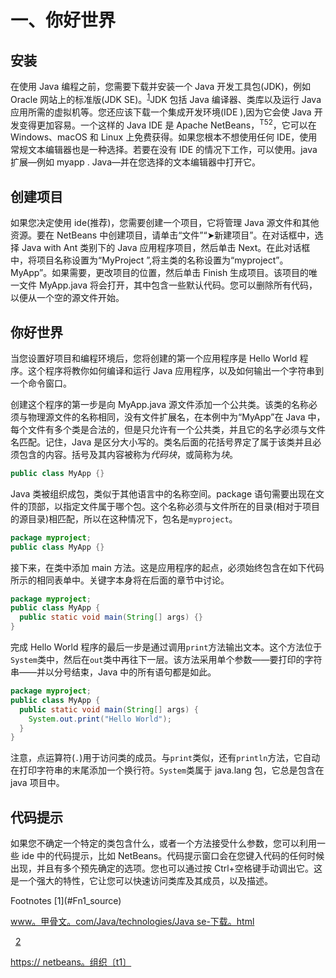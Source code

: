 # 一、你好世界

## 安装

在使用 Java 编程之前，您需要下载并安装一个 Java 开发工具包(JDK)，例如 Oracle 网站上的标准版(JDK SE)。<sup>[1](#Fn1)</sup>JDK 包括 Java 编译器、类库以及运行 Java 应用所需的虚拟机等。您还应该下载一个集成开发环境(IDE ),因为它会使 Java 开发变得更加容易。一个这样的 Java IDE 是 Apache NetBeans，<sup>T52</sup>，它可以在 Windows、macOS 和 Linux 上免费获得。如果您根本不想使用任何 IDE，使用常规文本编辑器也是一种选择。若要在没有 IDE 的情况下工作，可以使用。java 扩展—例如 myapp . Java—并在您选择的文本编辑器中打开它。

## 创建项目

如果您决定使用 ide(推荐)，您需要创建一个项目，它将管理 Java 源文件和其他资源。要在 NetBeans 中创建项目，请单击“文件”“➤新建项目”。在对话框中，选择 Java with Ant 类别下的 Java 应用程序项目，然后单击 Next。在此对话框中，将项目名称设置为“MyProject ”,将主类的名称设置为“myproject”。MyApp”。如果需要，更改项目的位置，然后单击 Finish 生成项目。该项目的唯一文件 MyApp.java 将会打开，其中包含一些默认代码。您可以删除所有代码，以便从一个空的源文件开始。

## 你好世界

当您设置好项目和编程环境后，您将创建的第一个应用程序是 Hello World 程序。这个程序将教你如何编译和运行 Java 应用程序，以及如何输出一个字符串到一个命令窗口。

创建这个程序的第一步是向 MyApp.java 源文件添加一个公共类。该类的名称必须与物理源文件的名称相同，没有文件扩展名，在本例中为“MyApp”在 Java 中，每个文件有多个类是合法的，但是只允许有一个公共类，并且它的名字必须与文件名匹配。记住，Java 是区分大小写的。类名后面的花括号界定了属于该类并且必须包含的内容。括号及其内容被称为*代码块*，或简称为*块*。

```java
public class MyApp {}

```

Java 类被组织成包，类似于其他语言中的名称空间。package 语句需要出现在文件的顶部，以指定文件属于哪个包。这个名称必须与文件所在的目录(相对于项目的源目录)相匹配，所以在这种情况下，包名是`myproject`。

```java
package myproject;
public class MyApp {}

```

接下来，在类中添加 main 方法。这是应用程序的起点，必须始终包含在如下代码所示的相同表单中。关键字本身将在后面的章节中讨论。

```java
package myproject;
public class MyApp {
  public static void main(String[] args) {}
}

```

完成 Hello World 程序的最后一步是通过调用`print`方法输出文本。这个方法位于`System`类中，然后在`out`类中再往下一层。该方法采用单个参数——要打印的字符串——并以分号结束，Java 中的所有语句都是如此。

```java
package myproject;
public class MyApp {
  public static void main(String[] args) {
    System.out.print("Hello World");
  }
}

```

注意，点运算符(`.`)用于访问类的成员。与`print`类似，还有`println`方法，它自动在打印字符串的末尾添加一个换行符。`System`类属于 java.lang 包，它总是包含在 java 项目中。

## 代码提示

如果您不确定一个特定的类包含什么，或者一个方法接受什么参数，您可以利用一些 ide 中的代码提示，比如 NetBeans。代码提示窗口会在您键入代码的任何时候出现，并且有多个预先确定的选项。您也可以通过按 Ctrl+空格键手动调出它。这是一个强大的特性，它让您可以快速访问类库及其成员，以及描述。

<aside aria-label="Footnotes" class="FootnoteSection" epub:type="footnotes">Footnotes [1](#Fn1_source)

[www。甲骨文。com/Java/technologies/Java se-下载。html](http://www.oracle.com/java/technologies/javase-downloads.html)

  [2](#Fn2_source)

[https:// netbeans。组织〔t1〕](https://netbeans.org)

 </aside>
